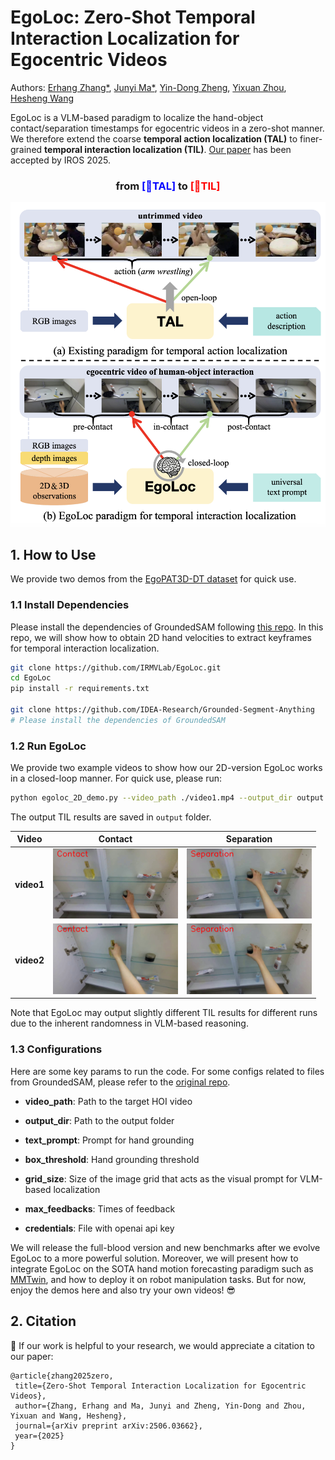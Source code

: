 # EgoLoc: Zero-Shot Temporal Interaction Localization for Egocentric Videos

Authors: [Erhang Zhang*](https://scholar.google.com/citations?user=j1mUqHEAAAAJ&hl=en), [Junyi Ma*](https://github.com/BIT-MJY), [Yin-Dong Zheng](https://dblp.org/pid/249/8371.html), [Yixuan Zhou](https://ieeexplore.ieee.org/author/37089460430), [Hesheng Wang](https://scholar.google.com/citations?user=q6AY9XsAAAAJ&hl)

EgoLoc is a VLM-based paradigm to localize the hand-object contact/separation timestamps for egocentric videos in a zero-shot manner. We therefore extend the coarse **temporal action localization (TAL)** to finer-grained **temporal interaction localization (TIL)**. [Our paper](https://arxiv.org/abs/2506.03662) has been accepted by IROS 2025.

<div align="center">
 <h3>
 from <font color="blue">[🧭TAL]</font> to <font color="red">[🎯TIL]</font>
 </h3>

 <img src="TAL_TIL.png" alt="TAL to TIL Diagram" width="600" />
</div>

## 1. How to Use

We provide two demos from the [EgoPAT3D-DT dataset](https://github.com/oppo-us-research/USST) for quick use.

### 1.1 Install Dependencies 

Please install the dependencies of GroundedSAM following [this repo](https://github.com/IDEA-Research/Grounded-Segment-Anything). In this repo, we will show how to obtain 2D hand velocities to extract keyframes for temporal interaction localization. 

```bash
git clone https://github.com/IRMVLab/EgoLoc.git
cd EgoLoc
pip install -r requirements.txt

git clone https://github.com/IDEA-Research/Grounded-Segment-Anything
# Please install the dependencies of GroundedSAM
```

### 1.2 Run EgoLoc

We provide two example videos to show how our 2D-version EgoLoc works in a closed-loop manner. For quick use, please run:

```bash
python egoloc_2D_demo.py --video_path ./video1.mp4 --output_dir output --config Grounded-Segment-Anything/GroundingDINO/groundingdino/config/GroundingDINO_SwinT_OGC.py --grounded_checkpoint Grounded-Segment-Anything/groundingdino_swint_ogc.pth --sam_checkpoint Grounded-Segment-Anything/sam_vit_h_4b8939.pth --bert_base_uncased_path  Grounded-Segment-Anything/bert-base-uncased/ --text_prompt hand --box_threshold 0.3 --text_threshold 0.25 --device cuda --credentials auth.env --action "Grasping the object" --grid_size 3 --max_feedbacks 1
```
The output TIL results are saved in `output` folder.

| Video                | Contact                          | Separation                        |
|----------------------|----------------------------------|-----------------------------------|
| **video1** | <img src="output/video1_contact_frame.png" width="200" style="padding: 0; border: none;" /> | <img src="output/video1_separation_frame.png" width="200" style="padding: 0; border: none;" /> |
| **video2** | <img src="output/video2_contact_frame.png" width="200" style="padding: 0; border: none;" /> | <img src="output/video1_separation_frame.png" width="200" style="padding: 0; border: none;" /> |

Note that EgoLoc may output slightly different TIL results for different runs due to the inherent randomness in VLM-based reasoning.



### 1.3 Configurations

Here are some key params to run the code. For some configs related to files from GroundedSAM, please refer to the [original repo](https://github.com/IDEA-Research/Grounded-Segment-Anything).

* **video_path**: Path to the target HOI video

* **output_dir**: Path to the output folder

* **text_prompt**: Prompt for hand grounding

* **box_threshold**: Hand grounding threshold

* **grid_size**: Size of the image grid that acts as the visual prompt for VLM-based localization

* **max_feedbacks**: Times of feedback

* **credentials**: File with openai api key


We will release the full-blood version and new benchmarks after we evolve EgoLoc to a more powerful solution. Moreover, we will present how to integrate EgoLoc on the SOTA hand motion forecasting paradigm such as [MMTwin](https://github.com/IRMVLab/MMTwin), and how to deploy it on robot manipulation tasks. But for now, enjoy the demos here and also try your own videos! 😎

## 2. Citation

🤝 If our work is helpful to your research, we would appreciate a citation to our paper:

```
@article{zhang2025zero,
 title={Zero-Shot Temporal Interaction Localization for Egocentric Videos},
 author={Zhang, Erhang and Ma, Junyi and Zheng, Yin-Dong and Zhou, Yixuan and Wang, Hesheng},
 journal={arXiv preprint arXiv:2506.03662},
 year={2025}
}
```
